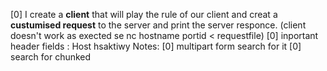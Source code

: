 [0] I create a **client** that will play the rule of our client and creat a **custumised request** to the server and print the server responce. (client doesn't work as exected se nc hostname portid < requestfile)
[0] inportant header fields :  Host
hsaktiwy Notes:
[0] multipart form search for it
[0] search for chunked